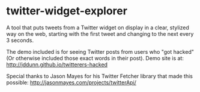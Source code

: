 # twitter-widget-explorer
A tool that puts tweets from a Twitter widget on display in a clear, stylized way on the web, starting with the first tweet and changing to the next every 3 seconds. 

The demo included is for seeing Twitter posts from users who "got hacked" (Or otherwise included those exact words in their post). Demo site is at: http://jddunn.github.io/twitterers-hacked

Special thanks to Jason Mayes for his Twitter Fetcher library that made this possible: http://jasonmayes.com/projects/twitterApi/

